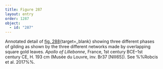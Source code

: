 ```yaml
---
title: Figure 287
layout: entry
order: 1287
object:
  - id: "287"
---
```


Annotated detail of [fig. 288](/visual-atlas/#fig-288){target=_blank} showing three different phases of gilding as shown by the three different networks made by overlapping square gold leaves. *Apollo of Lillebonne*, France, 1st century BCE–1st century CE, H. 193 cm (Musée du Louvre, inv. Br37 [NIII65]). See %%Robcis et al. 2017%%.
